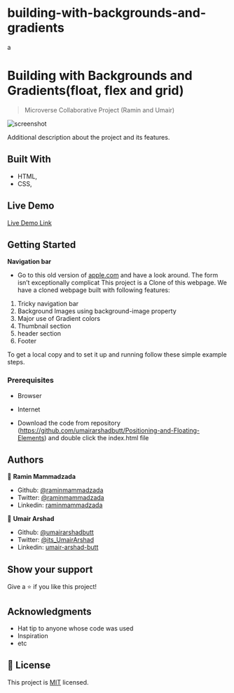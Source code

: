 # building-with-backgrounds-and-gradients
a
# Building with Backgrounds and Gradients(float, flex and grid)

> Microverse Collaborative Project (Ramin and Umair)

![screenshot](img/project.png)

Additional description about the project and its features.

## Built With

- HTML,
- CSS,

## Live Demo

[Live Demo Link](https://rawcdn.githack.com/umairarshadbutt/Positioning-and-Floating-Elements/5fdb9cbed905283843c93cb37237f999cfebd1b6/index.html)


## Getting Started

**Navigation bar**
- Go to this old version of [apple.com](https://web.archive.org/web/20140301004610/http://www.apple.com/) and have a look around. The form isn’t exceptionally complicat
This project is a Clone of this webpage.
We have a cloned webpage built with following features:

1. Tricky navigation bar
2. Background Images using background-image property
3. Major use of Gradient colors
4. Thumbnail section
5. header section
6. Footer

To get a local copy  and to set it up and running follow these simple example steps.

### Prerequisites

- Browser
- Internet

- Download the code from repository (https://github.com/umairarshadbutt/Positioning-and-Floating-Elements) and double click the index.html file


## Authors

👤 **Ramin Mammadzada**

- Github: [@raminmammadzada](https://github.com/raminmammadzada)
- Twitter: [@raminmammadzada](https://twitter.com/raminmammadzada)
- Linkedin: [raminmammadzada](https://linkedin.com/raminmammadzada) 

👤 **Umair Arshad**

- Github: [@umairarshadbutt](https://github.com/umairarshadbutt)
- Twitter: [@its_UmairArshad](https://twitter.com/its_UmairArshad)
- Linkedin: [umair-arshad-butt](https://www.linkedin.com/in/umair-arshad-butt/)



## Show your support

Give a ⭐️ if you like this project!

## Acknowledgments

- Hat tip to anyone whose code was used
- Inspiration
- etc

## 📝 License

This project is [MIT](LICENSE) licensed.
